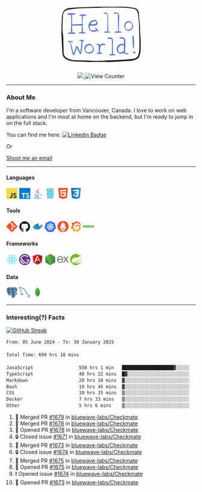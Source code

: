 <div align="center">
    <img src="./img/hello_world.webp" height="200px" width="">
    <div>
        <a href="https://www.linkedin.com/in/ajhollid">
            <img src="https://img.shields.io/badge/LinkedIn-blue"/>
        </a>
        <img src="https://komarev.com/ghpvc/?username=ajhollid&color=yellow" alt="View Counter">
    </div>
</div>

---

### About Me

I'm a software developer from Vancouver, Canada. I love to work on web applications and I'm most at home on the backend, but I'm ready to jump in on the full stack.

You can find me here: [![Linkedin Badge](https://img.shields.io/badge/-ajhollid-blue?style=flat&logo=Linkedin&logoColor=white)](https://www.linkedin.com/in/ajhollid)

Or

[Shoot me an email](mailto:ajhollid@gmail.com)

---

#### Languages

<div>
    <img src="./img/devicons/javascript-original.svg" width=30 height=30 alt="JavaScript">
    <img src="/img/devicons/typescript-original.svg" width=30 height=30 alt="TypeScript">
    <img src="./img/devicons/java-original.svg" width=30 height=30 alt="Java">
    <img src="./img/devicons/go-original.svg" width=30 height=30 alt="Golang">
    <img src="./img/devicons/html5-original.svg" width=30 height=30 alt="HTML 5">
    <img src="./img/devicons/css3-original.svg" width=30 height=30 alt="CSS 3">
</div>

#### Tools

<div>
    <img src="./img/devicons/git-original.svg" width=30 height=30 alt="Git">
    <img src="./img/devicons/github-original.svg" width=30 height=30 alt="Github">
    <img src="./img/devicons/docker-original.svg" width=30 
    height=30 alt="Docker">
    <img src="./img/devicons/kubernetes-original.svg" width=30 height=30 alt="K8">
    <img src="./img/devicons/prometheus-original.svg" width=30 height=30 alt="Prometheus">
    <img src="./img/devicons/grafana-original.svg" width=30 height=30 alt="Grafana">
    <img src="./img/devicons/nginx-original.svg" width=30 height=30 alt="Nginx">
</div>

#### Frameworks

<div>
    <img src="./img/devicons/react-original.svg" width=30 height=30 alt="React">
    <img src="./img/devicons/gatsby-original.svg" width=30 height=30 alt="Gatsby">
    <img src="./img/devicons/angularjs-original.svg" width=30 height=30 alt="AngularJS">
    <img src="./img/devicons/nodejs-original.svg" width=30 height=30 alt="NodeJS">
    <img src="./img/devicons/express-original.svg" width=30 height=30 alt="Express">
    <img src="./img/devicons/spring-original.svg" width=30 height=30 alt="Spring">
</div>

#### Data

<div>
    <img src="./img/devicons/postgresql-original.svg" width=30 height=30 alt="Postgresql">
    <img src="./img/devicons/mysql-original.svg" width=30 height=30 alt="Mysql">
    <img src="./img/devicons/mongodb-original.svg" width=30 height=30 alt="MongoDB">
</div>

---

### Interesting(?) Facts

[![GitHub Streak](http://github-readme-streak-stats.herokuapp.com?user=ajhollid)](https://git.io/streak-stats)

 <!--START_SECTION:waka-->

```txt
From: 05 June 2024 - To: 30 January 2025

Total Time: 699 hrs 18 mins

JavaScript                 558 hrs 1 min   ███████████████████▓░░░░░   79.22 %
TypeScript                 48 hrs 22 mins  █▓░░░░░░░░░░░░░░░░░░░░░░░   06.87 %
Markdown                   20 hrs 10 mins  ▓░░░░░░░░░░░░░░░░░░░░░░░░   02.86 %
Bash                       19 hrs 45 mins  ▓░░░░░░░░░░░░░░░░░░░░░░░░   02.81 %
CSS                        10 hrs 35 mins  ▒░░░░░░░░░░░░░░░░░░░░░░░░   01.50 %
Docker                     7 hrs 33 mins   ▒░░░░░░░░░░░░░░░░░░░░░░░░   01.07 %
Other                      5 hrs 6 mins    ▒░░░░░░░░░░░░░░░░░░░░░░░░   00.73 %
```

<!--END_SECTION:waka-->


<!--START_SECTION:activity-->
1. 🎉 Merged PR [#1679](https://github.com/bluewave-labs/Checkmate/pull/1679) in [bluewave-labs/Checkmate](https://github.com/bluewave-labs/Checkmate)
2. 🎉 Merged PR [#1678](https://github.com/bluewave-labs/Checkmate/pull/1678) in [bluewave-labs/Checkmate](https://github.com/bluewave-labs/Checkmate)
3. 💪 Opened PR [#1678](https://github.com/bluewave-labs/Checkmate/pull/1678) in [bluewave-labs/Checkmate](https://github.com/bluewave-labs/Checkmate)
4. 🔒 Closed issue [#1671](https://github.com/bluewave-labs/Checkmate/issues/1671) in [bluewave-labs/Checkmate](https://github.com/bluewave-labs/Checkmate)
5. 🎉 Merged PR [#1673](https://github.com/bluewave-labs/Checkmate/pull/1673) in [bluewave-labs/Checkmate](https://github.com/bluewave-labs/Checkmate)
6. 🔒 Closed issue [#1674](https://github.com/bluewave-labs/Checkmate/issues/1674) in [bluewave-labs/Checkmate](https://github.com/bluewave-labs/Checkmate)
7. 🎉 Merged PR [#1675](https://github.com/bluewave-labs/Checkmate/pull/1675) in [bluewave-labs/Checkmate](https://github.com/bluewave-labs/Checkmate)
8. 💪 Opened PR [#1675](https://github.com/bluewave-labs/Checkmate/pull/1675) in [bluewave-labs/Checkmate](https://github.com/bluewave-labs/Checkmate)
9. ❗ Opened issue [#1674](https://github.com/bluewave-labs/Checkmate/issues/1674) in [bluewave-labs/Checkmate](https://github.com/bluewave-labs/Checkmate)
10. 💪 Opened PR [#1673](https://github.com/bluewave-labs/Checkmate/pull/1673) in [bluewave-labs/Checkmate](https://github.com/bluewave-labs/Checkmate)
<!--END_SECTION:activity-->
